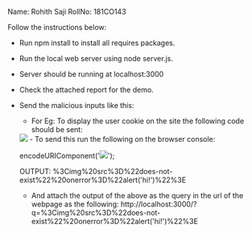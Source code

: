 Name: Rohith Saji
RollNo: 181CO143

Follow the instructions below:

- Run npm install to install all requires packages.
- Run the local web server using node server.js.
- Server should be running at localhost:3000
- Check the attached report for the demo.
- Send the malicious inputs like this:
	- For Eg: To display the user cookie on the site the following code should be sent:
	<img src="does-not-exist" onerror="alert(\'hi!\')">
	- To send this run the following on the browser console:

	encodeURIComponent('<img src="does-not-exist" onerror="alert(\'hi!\')">');

	OUTPUT: %3Cimg%20src%3D%22does-not-exist%22%20onerror%3D%22alert('hi!')%22%3E

	- And attach the output of the above as the query in the url of the webpage as the following:
	http://localhost:3000/?q=%3Cimg%20src%3D%22does-not-exist%22%20onerror%3D%22alert('hi!')%22%3E



